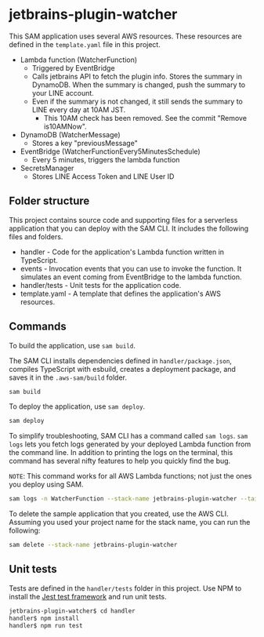 # jetbrains-plugin-watcher

This SAM application uses several AWS resources. These resources are defined in the `template.yaml` file in this project.

- Lambda function (WatcherFunction)
  - Triggered by EventBridge
  - Calls jetbrains API to fetch the plugin info. Stores the summary in DynamoDB. When the summary is changed, push the summary to your LINE account.
  - Even if the summary is not changed, it still sends the summary to LINE every day at 10AM JST.
    - This 10AM check has been removed. See the commit "Remove is10AMNow".
- DynamoDB (WatcherMessage)
  - Stores a key "previousMessage"
- EventBridge (WatcherFunctionEvery5MinutesSchedule)
  - Every 5 minutes, triggers the lambda function
- SecretsManager
  - Stores LINE Access Token and LINE User ID

## Folder structure

This project contains source code and supporting files for a serverless application that you can deploy with the SAM CLI. It includes the following files and folders.

- handler - Code for the application's Lambda function written in TypeScript.
- events - Invocation events that you can use to invoke the function. It simulates an event coming from EventBridge to the lambda function.
- handler/tests - Unit tests for the application code. 
- template.yaml - A template that defines the application's AWS resources.

## Commands

To build the application, use `sam build`.

The SAM CLI installs dependencies defined in `handler/package.json`, compiles TypeScript with esbuild, creates a deployment package, and saves it in the `.aws-sam/build` folder.

```bash
sam build
```

To deploy the application, use `sam deploy`.

```bash
sam deploy
```

To simplify troubleshooting, SAM CLI has a command called `sam logs`. `sam logs` lets you fetch logs generated by your deployed Lambda function from the command line. In addition to printing the logs on the terminal, this command has several nifty features to help you quickly find the bug.

`NOTE`: This command works for all AWS Lambda functions; not just the ones you deploy using SAM.

```bash
sam logs -n WatcherFunction --stack-name jetbrains-plugin-watcher --tail
```

To delete the sample application that you created, use the AWS CLI. Assuming you used your project name for the stack name, you can run the following:

```bash
sam delete --stack-name jetbrains-plugin-watcher
```

## Unit tests

Tests are defined in the `handler/tests` folder in this project. Use NPM to install the [Jest test framework](https://jestjs.io/) and run unit tests.

```bash
jetbrains-plugin-watcher$ cd handler
handler$ npm install
handler$ npm run test
```
